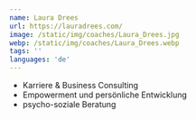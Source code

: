 ```yaml
---
name: Laura Drees
url: https://lauradrees.com/
image: /static/img/coaches/Laura_Drees.jpg
webp: /static/img/coaches/Laura_Drees.webp
tags: ''
languages: 'de'
---
```


<ul><li>Karriere &amp; Business Consulting</li><li>Empowerment und persönliche Entwicklung</li><li>psycho-soziale Beratung</li></ul>